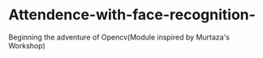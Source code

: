 # Attendence-with-face-recognition-
Beginning the adventure of Opencv(Module inspired by Murtaza's Workshop)
